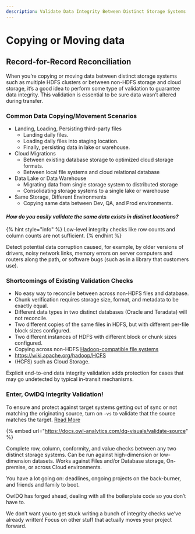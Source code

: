 ```yaml
---
description: Validate Data Integrity Between Distinct Storage Systems
---
```


# Copying or Moving data

## Record-for-Record Reconciliation

When you’re copying or moving data between distinct storage systems such as multiple HDFS clusters or between non-HDFS storage and cloud storage, it’s a good idea to perform some type of validation to guarantee data integrity. This validation is essential to be sure data wasn’t altered during transfer.

### Common Data Copying/Movement Scenarios 

* Landing, Loading, Persisting third-party files
  * Landing daily files. 
  * Loading daily files into staging location. 
  * Finally, persisting data in lake or warehouse.
* Cloud Migrations  
  * Between existing database storage to optimized cloud storage formats.
  * Between local file systems and cloud relational database 
* Data Lake or Data Warehouse
  * Migrating data from single storage system to distributed storage
  * Consolidating storage systems to a single lake or warehouse
* Same Storage, Different Environments 
  * Copying same data between Dev, QA, and Prod environments.

#### _How do you easily validate the same data exists in distinct locations?_ 

{% hint style="info" %}
 Low-level integrity checks like row counts and column counts are not sufficient.
{% endhint %}

Detect potential data corruption caused, for example, by older versions of drivers, noisy network links, memory errors on server computers and routers along the path, or software bugs \(such as in a library that customers use\).

### Shortcomings of Existing Validation Checks

* No easy way to reconcile between across non-HDFS files and database.
* Chunk verification requires storage size, format, and metadata to be exactly equal.
* Different data types in two distinct databases \(Oracle and Teradata\) will not reconcile.
* Two different copies of the same files in HDFS, but with different per-file block sizes configured.
* Two different instances of HDFS with different block or chunk sizes configured.
* Copying across non-HDFS [Hadoop-compatible file systems](https://wiki.apache.org/hadoop/HCFS)
* https://wiki.apache.org/hadoop/HCFS
* \(HCFS\) such as Cloud Storage.

Explicit end-to-end data integrity validation adds protection for cases that may go undetected by typical in-transit mechanisms. 

### Enter, OwlDQ Integrity Validation!

To ensure and protect against target systems getting out of sync or not matching the originating source, turn on `-vs` to validate that the source matches the target. [Read More](https://docs.owl-analytics.com/dq-visuals/validate-source)

{% embed url="https://docs.owl-analytics.com/dq-visuals/validate-source" %}

Complete row, column, conformity, and value checks between any two distinct storage systems. Can be run against high-dimension or low-dimension datasets. Works against Files and/or Database storage, On-premise, or across Cloud environments. 

You have a lot going on: deadlines, ongoing projects on the back-burner, and friends and family to boot.

OwlDQ has forged ahead, dealing with all the boilerplate code so you don’t have to.

We don’t want you to get stuck writing a bunch of integrity checks we’ve already written!  Focus on other stuff that actually moves your project forward.











